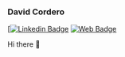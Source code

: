 ### David Cordero
[[![Linkedin Badge](https://img.shields.io/badge/-DavidCordero-blue?style=flat-square&logo=Linkedin&logoColor=white&link=https://www.linkedin.com/in/dcorderoramirez/)](https://www.linkedin.com/in/dcorderoramirez/) [![Web Badge](https://img.shields.io/badge/dcordero.me-1ca0f1?style=flat-square&labelColor=informational&logo=safari&logoColor=white&link=https://dcordero.me)](https://dcordero.me)

Hi there 👋
